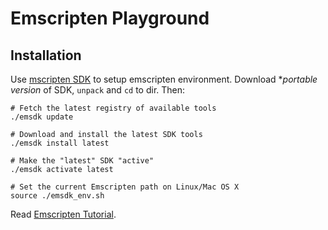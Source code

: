 # Emscripten Playground

## Installation

Use [mscripten SDK][1] to setup emscripten environment. Download **portable version* of SDK,
`unpack` and `cd` to dir. Then:

    # Fetch the latest registry of available tools
    ./emsdk update

    # Download and install the latest SDK tools
    ./emsdk install latest

    # Make the "latest" SDK "active"
    ./emsdk activate latest

    # Set the current Emscripten path on Linux/Mac OS X
    source ./emsdk_env.sh


Read [Emscripten Tutorial][2].




[1]: http://kripken.github.io/emscripten-site/docs/getting_started/downloads.html
[2]: http://kripken.github.io/emscripten-site/docs/getting_started/Tutorial.html
